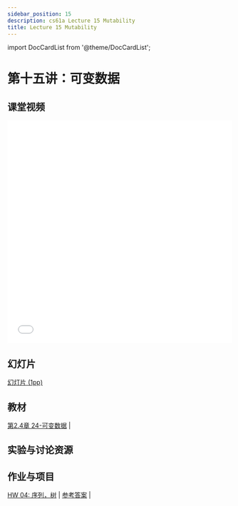 ```yaml
---
sidebar_position: 15
description: cs61a Lecture 15 Mutability
title: Lecture 15 Mutability
---
```


import DocCardList from '@theme/DocCardList';

# 第十五讲：可变数据
## 课堂视频

<iframe src="//player.bilibili.com/player.html?aid=277746636&bvid=BV17c411f78k&cid=1311465503&p=1&high_quality=1&danmaku=0" scrolling="no" border="0" frameborder="no" framespacing="0" allowfullscreen="true" allowfullscreen="allowfullscreen" width="100%" height="500" scrolling="no" frameborder="0" sandbox="allow-top-navigation allow-same-origin allow-forms allow-scripts"> </iframe>

## 幻灯片
[幻灯片 (1pp)](/resource/cs61a/15-Mutability_1pp.pdf)
## 教材
[第2.4章 24-可变数据](https://www.composingprograms.com/pages/24-mutable-data.html) | 

## 实验与讨论资源


## 作业与项目
[HW 04: 序列，树](../homework/hw04.md) | [参考答案](../homework/sol-hw04.md) | 


<DocCardList />
